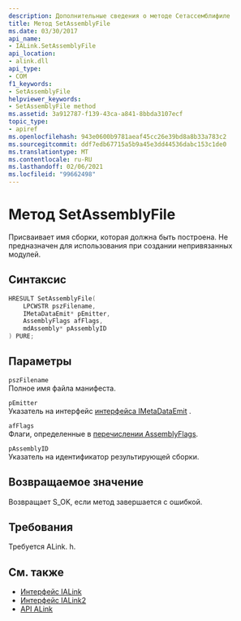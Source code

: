 ```yaml
---
description: Дополнительные сведения о методе Сетассемблифиле
title: Метод SetAssemblyFile
ms.date: 03/30/2017
api_name:
- IALink.SetAssemblyFile
api_location:
- alink.dll
api_type:
- COM
f1_keywords:
- SetAssemblyFile
helpviewer_keywords:
- SetAssemblyFile method
ms.assetid: 3a912787-f139-43ca-a841-8bbda3107ecf
topic_type:
- apiref
ms.openlocfilehash: 943e0600b9781aeaf45cc26e39bd8a8b33a783c2
ms.sourcegitcommit: ddf7edb67715a5b9a45e3dd44536dabc153c1de0
ms.translationtype: MT
ms.contentlocale: ru-RU
ms.lasthandoff: 02/06/2021
ms.locfileid: "99662498"
---
```

# <a name="setassemblyfile-method"></a>Метод SetAssemblyFile

Присваивает имя сборки, которая должна быть построена. Не предназначен для использования при создании непривязанных модулей.  
  
## <a name="syntax"></a>Синтаксис  
  
```cpp  
HRESULT SetAssemblyFile(  
    LPCWSTR pszFilename,  
    IMetaDataEmit* pEmitter,  
    AssemblyFlags afFlags,  
    mdAssembly* pAssemblyID  
) PURE;  
```  
  
## <a name="parameters"></a>Параметры  

 `pszFilename`  
 Полное имя файла манифеста.  
  
 `pEmitter`  
 Указатель на интерфейс [интерфейса IMetaDataEmit](../metadata/imetadataemit-interface.md) .  
  
 `afFlags`  
 Флаги, определенные в [перечислении AssemblyFlags](../metadata/assemblyflags-enumeration.md).  
  
 `pAssemblyID`  
 Указатель на идентификатор результирующей сборки.  
  
## <a name="return-value"></a>Возвращаемое значение  

 Возвращает S_OK, если метод завершается с ошибкой.  
  
## <a name="requirements"></a>Требования  

 Требуется ALink. h.  
  
## <a name="see-also"></a>См. также

- [Интерфейс IALink](ialink-interface.md)
- [Интерфейс IALink2](ialink2-interface.md)
- [API ALink](index.md)
